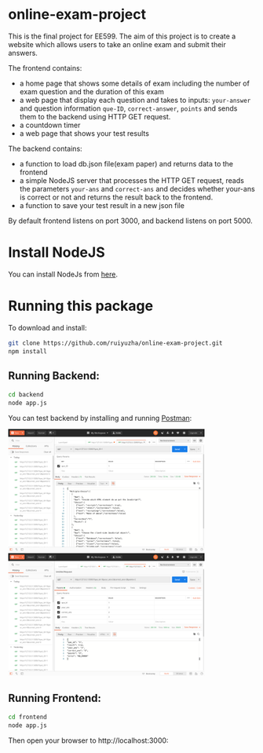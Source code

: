 # online-exam-project
This is the final project for EE599. The aim of this project is to create a website which allows users to take an online exam and submit their answers.

The frontend contains: 
 - a home page that shows some details of exam including the number of exam question and the duration of this exam
 - a web page that display each question and takes to inputs: `your-answer` and question information `que-ID`, `correct-answer`, `points` and sends them to the backend using HTTP GET request.
 - a countdown timer
 - a web page that shows your test results

The backend contains: 
 - a function to load db.json file(exam paper) and returns data to the frontend
 - a simple NodeJS server that processes the HTTP GET request, reads the parameters `your-ans` and `correct-ans` and decides whether your-ans is correct or not and returns the result back to the frontend.
 - a function to save your test result in a new json file
 
 

By default frontend listens on port 3000, and backend listens on port 5000.

# Install NodeJS

You can install NodeJs from [here](https://nodejs.org/en/download/).

# Running this package

To download and install:

```bash
git clone https://github.com/ruiyuzha/online-exam-project.git
npm install
```

## Running Backend:
```bash
cd backend
node app.js
```

You can test backend by installing and running [Postman](https://www.postman.com/downloads/):

<img alt="Backend" src="https://github.com/ruiyuzha/online-exam-project/blob/master/backend/backend-loadjson.png?raw=true" width="400">

<img alt="Backend" src="https://github.com/ruiyuzha/online-exam-project/blob/master/backend/backend-correctness.png?raw=true" width="400">


## Running Frontend:
```bash
cd frontend
node app.js
```

Then open your browser to http://localhost:3000:
